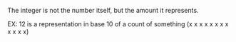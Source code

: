 The integer is not the number itself, but the amount it represents.

EX: 12 is a representation in base 10 of a count of something (x x x x x x x x x x x x)